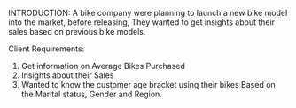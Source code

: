 
 
 INTRODUCTION: 
A bike company were planning to launch a new bike model into the market, before releasing, They wanted to get insights about their sales based on previous bike models.


Client Requirements:
1.	Get information on Average Bikes Purchased
2.	Insights about their Sales
3.	Wanted to know the customer age bracket using their bikes Based on the Marital status, Gender and Region.
